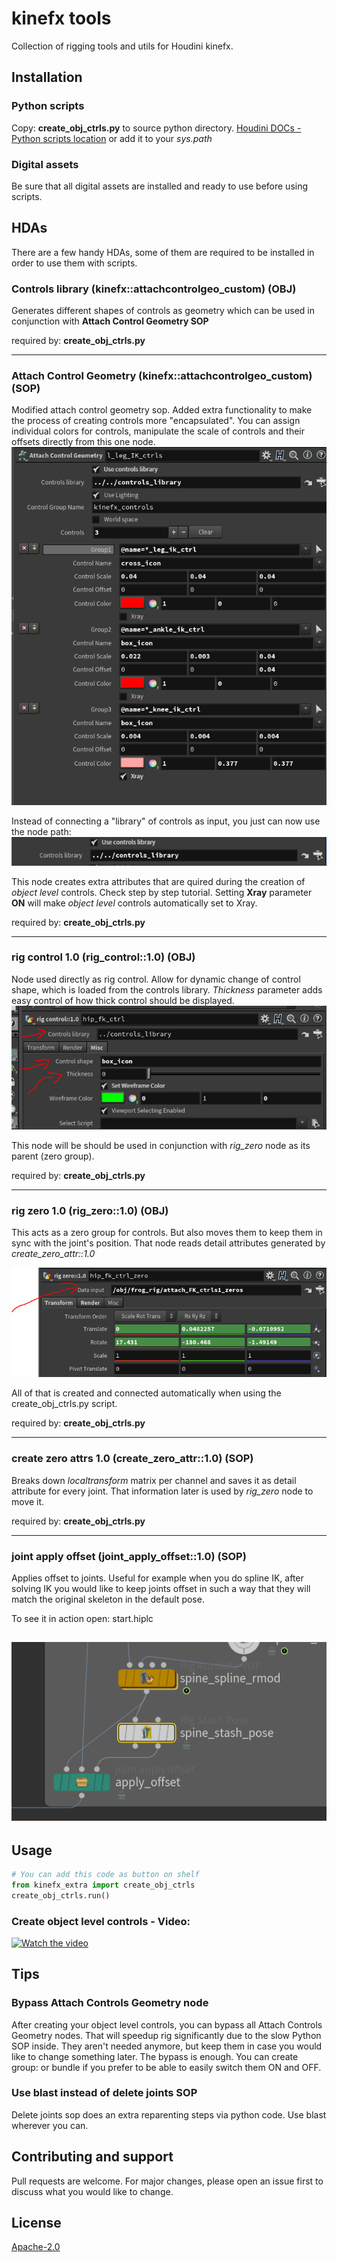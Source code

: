 # kinefx tools
Collection of rigging tools and utils for Houdini kinefx.


## Installation
### Python scripts
Copy: **create_obj_ctrls.py** to source python directory.
[Houdini DOCs - Python scripts location](https://www.sidefx.com/docs/houdini/hom/locations.html)
or add it to your *sys.path*

### Digital assets
Be sure that all digital assets are installed and ready to use before using scripts.

## HDAs
There are a few handy HDAs, some of them are required to be installed in order to use them with scripts. 

### Controls library (kinefx::attachcontrolgeo_custom) (OBJ)
Generates different shapes of controls as geometry which can be used in conjunction with **Attach Control Geometry SOP**

required by: **create_obj_ctrls.py**

---

### Attach Control Geometry (kinefx::attachcontrolgeo_custom) (SOP)
Modified attach control geometry sop. Added extra functionality to make the process of creating controls more "encapsulated". You can assign individual colors for controls, manipulate the scale of controls and their offsets directly from this one node.  
![attach_geometry_01](images/attach_geometry_01.PNG)

Instead of connecting a "library" of controls as input, you just can now use the node path:
![attach_geometry_02](images/attach_geometry_02.PNG)

This node creates extra attributes that are quired during the creation of *object level* controls. Check step by step tutorial. Setting **Xray** parameter **ON** will make *object level* controls automatically set to Xray.

required by: **create_obj_ctrls.py**

---

### rig control 1.0 (rig_control::1.0) (OBJ)
Node used directly as rig control. Allow for dynamic change of control shape, which is loaded from the controls library. *Thickness* parameter adds easy control of how thick control should be displayed. 
![control_node_01](images/control_node_01.PNG)

This node will be should be used in conjunction with *rig_zero* node as its parent (zero group). 

required by: **create_obj_ctrls.py**

---

### rig zero 1.0 (rig_zero::1.0) (OBJ)
This acts as a zero group for controls. But also moves them to keep them in sync with the joint's position. That node reads detail attributes generated by *create_zero_attr::1.0*

![rig_zero_01.PNG](images/rig_zero_01.PNG)

All of that is created and connected automatically when using the create_obj_ctrls.py script.

required by: **create_obj_ctrls.py**

---

### create zero attrs 1.0 (create_zero_attr::1.0) (SOP)
Breaks down *localtransform* matrix per channel and saves it as detail attribute for every joint. That information later is used by *rig_zero* node to move it.

required by: **create_obj_ctrls.py**

---

### joint apply offset (joint_apply_offset::1.0) (SOP)
Applies offset to joints. Useful for example when you do spline IK, after solving IK you would like to keep joints offset in such a way that they will match the original skeleton in the default pose. 

To see it in action open: start.hiplc

![joint_offset](images/joint_offset_01.PNG)
----

## Usage

```python
# You can add this code as button on shelf 
from kinefx_extra import create_obj_ctrls
create_obj_ctrls.run()
```

### Create object level controls - Video:
[![Watch the video](https://img.youtube.com/vi/uQ1cNjDZ-fs/default.jpg)](https://www.youtube.com/watch?v=uQ1cNjDZ-fs)


## Tips

### Bypass Attach Controls Geometry node
After creating your object level controls, you can bypass all Attach Controls Geometry nodes. That will speedup rig significantly due to the slow Python SOP inside. They aren't needed anymore, but keep them in case you would like to change something later. The bypass is enough. You can create group: or bundle if you prefer to be able to easily switch them ON and OFF. 

### Use blast instead of delete joints SOP
Delete joints sop does an extra reparenting steps via python code. Use blast wherever you can. 


## Contributing and support
Pull requests are welcome. For major changes, please open an issue first to discuss what you would like to change.

## License
[Apache-2.0](https://choosealicense.com/licenses/apache-2.0/)
